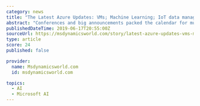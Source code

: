 ```yaml
---
category: news
title: "The Latest Azure Updates: VMs; Machine Learning; IoT data management; Azure HDInsight; Azure Stack"
abstract: "Conferences and big announcements packed the calendar for much of May and into June. Microsoft took a few days as the middle of the month approached to build off of some of its previous announcements, offering users more details, even as HL7 FHIR DevDays ..."
publishedDateTime: 2019-06-17T20:55:00Z
sourceUrl: https://msdynamicsworld.com/story/latest-azure-updates-vms-machine-learning-iot-data-management-azure-hdinsight-azure-stack
type: article
score: 24
published: false

provider:
  name: Msdynamicsworld.com
  id: msdynamicsworld.com

topics:
  - AI
  - Microsoft AI
---
```

